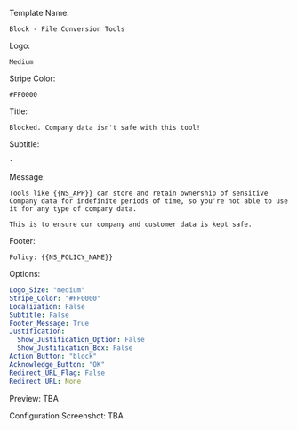 Template Name:
```
Block - File Conversion Tools
```

Logo:
```
Medium
```

Stripe Color:
```
#FF0000
```

Title:
```
Blocked. Company data isn't safe with this tool!
```

Subtitle:
```
-
```

Message:
```
Tools like {{NS_APP}} can store and retain ownership of sensitive Company data for indefinite periods of time, so you're not able to use it for any type of company data.

This is to ensure our company and customer data is kept safe.
```

Footer:
```
Policy: {{NS_POLICY_NAME}}
```

Options:
```yaml
Logo_Size: "medium"
Stripe_Color: "#FF0000"
Localization: False
Subtitle: False
Footer_Message: True
Justification:
  Show_Justification_Option: False
  Show_Justification_Box: False
Action Button: "block"
Acknowledge_Button: "OK"
Redirect_URL_Flag: False
Redirect_URL: None
```

Preview:
TBA

Configuration Screenshot:
TBA
